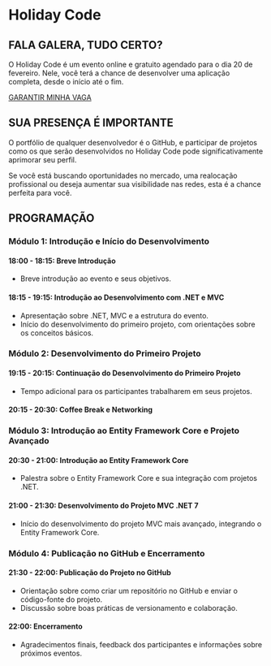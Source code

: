 # Holiday Code
## FALA GALERA, TUDO CERTO?

O Holiday Code é um evento online e gratuito agendado para o dia 20 de fevereiro. Nele, você terá a chance de desenvolver uma aplicação completa, desde o início até o fim.

[GARANTIR MINHA VAGA](https://bit.ly/496PnTh)

## SUA PRESENÇA É IMPORTANTE

O portfólio de qualquer desenvolvedor é o GitHub, e participar de projetos como os que serão desenvolvidos no Holiday Code pode significativamente aprimorar seu perfil. 

Se você está buscando oportunidades no mercado, uma realocação profissional ou deseja aumentar sua visibilidade nas redes, esta é a chance perfeita para você.


## PROGRAMAÇÃO 

### Módulo 1: Introdução e Início do Desenvolvimento
#### 18:00 - 18:15: Breve Introdução
- Breve introdução ao evento e seus objetivos.

#### 18:15 - 19:15: Introdução ao Desenvolvimento com .NET e MVC
- Apresentação sobre .NET, MVC e a estrutura do evento.
- Início do desenvolvimento do primeiro projeto, com orientações sobre os conceitos básicos.

### Módulo 2: Desenvolvimento do Primeiro Projeto
#### 19:15 - 20:15: Continuação do Desenvolvimento do Primeiro Projeto
- Tempo adicional para os participantes trabalharem em seus projetos.

#### 20:15 - 20:30: Coffee Break e Networking

### Módulo 3: Introdução ao Entity Framework Core e Projeto Avançado
#### 20:30 - 21:00: Introdução ao Entity Framework Core
- Palestra sobre o Entity Framework Core e sua integração com projetos .NET.

#### 21:00 - 21:30: Desenvolvimento do Projeto MVC .NET 7
- Início do desenvolvimento do projeto MVC mais avançado, integrando o Entity Framework Core.

### Módulo 4: Publicação no GitHub e Encerramento
#### 21:30 - 22:00: Publicação do Projeto no GitHub
- Orientação sobre como criar um repositório no GitHub e enviar o código-fonte do projeto.
- Discussão sobre boas práticas de versionamento e colaboração.

#### 22:00: Encerramento
- Agradecimentos finais, feedback dos participantes e informações sobre próximos eventos.
